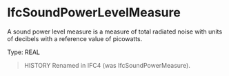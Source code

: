 # IfcSoundPowerLevelMeasure

A sound power level measure is a measure of total radiated noise with units of decibels with a reference value of picowatts.

Type: REAL

> HISTORY Renamed in IFC4 (was IfcSoundPowerMeasure).
